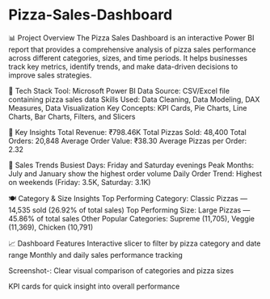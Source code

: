 # Pizza-Sales-Dashboard
📊 Project Overview
The Pizza Sales Dashboard is an interactive Power BI report that provides a comprehensive analysis of pizza sales performance across different categories, sizes, and time periods. It helps businesses track key metrics, identify trends, and make data-driven decisions to improve sales strategies.

🧩 Tech Stack
Tool: Microsoft Power BI
Data Source: CSV/Excel file containing pizza sales data
Skills Used: Data Cleaning, Data Modeling, DAX Measures, Data Visualization
Key Concepts: KPI Cards, Pie Charts, Line Charts, Bar Charts, Filters, and Slicers

🚀 Key Insights
Total Revenue: ₹798.46K
Total Pizzas Sold: 48,400
Total Orders: 20,848
Average Order Value: ₹38.30
Average Pizzas per Order: 2.32

📅 Sales Trends
Busiest Days: Friday and Saturday evenings
Peak Months: July and January show the highest order volume
Daily Order Trend: Highest on weekends (Friday: 3.5K, Saturday: 3.1K)

🍽️ Category & Size Insights
Top Performing Category: Classic Pizzas — 14,535 sold (26.92% of total sales)
Top Performing Size: Large Pizzas — 45.86% of total sales
Other Popular Categories: Supreme (11,705), Veggie (11,369), Chicken (10,791)

📈 Dashboard Features
Interactive slicer to filter by pizza category and date range
Monthly and daily sales performance tracking

Screenshot-: 
Clear visual comparison of categories and pizza sizes

KPI cards for quick insight into overall performance
